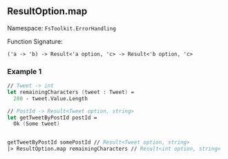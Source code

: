 ## ResultOption.map

Namespace: `FsToolkit.ErrorHandling`

Function Signature:

```
('a -> 'b) -> Result<'a option, 'c> -> Result<'b option, 'c>
```

### Example 1

```fsharp
// Tweet -> int
let remainingCharacters (tweet : Tweet) =
  280 - tweet.Value.Length

// PostId -> Result<Tweet option, string>
let getTweetByPostId postId =
  Ok (Some tweet)


getTweetByPostId somePostId // Result<Tweet option, string>
|> ResultOption.map remainingCharacters // Result<int option, string>
```